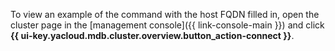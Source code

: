 To view an example of the command with the host FQDN filled in, open the cluster page in the [management console]({{ link-console-main }}) and click **{{ ui-key.yacloud.mdb.cluster.overview.button_action-connect }}**.

